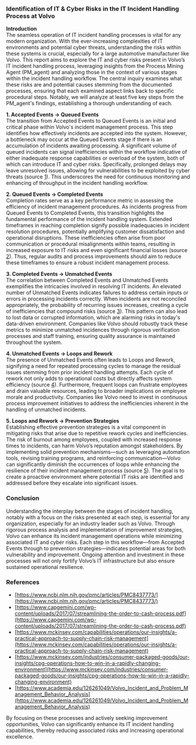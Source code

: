### Identification of IT & Cyber Risks in the IT Incident Handling Process at Volvo

**Introduction**  
The seamless operation of IT incident handling processes is vital for any modern organization. With the ever-increasing complexities of IT environments and potential cyber threats, understanding the risks within these systems is crucial, especially for a large automotive manufacturer like Volvo. This report aims to explore the IT and cyber risks present in Volvo’s IT incident handling process, leveraging insights from the Process Mining Agent (PM_agent) and analyzing those in the context of various stages within the incident handling workflow. The central inquiry examines what these risks are and potential causes stemming from the documented processes, ensuring that each examined aspect links back to specific procedural steps. Notably, we will analyze at least five key steps from the PM_agent's findings, establishing a thorough understanding of each.

**1. Accepted Events -> Queued Events**  
The transition from Accepted Events to Queued Events is an initial and critical phase within Volvo's incident management process. This step identifies how effectively incidents are accepted into the system. However, a bottleneck may occur at the Queued Events stage if there is an accumulation of incidents awaiting processing. A significant volume of queued incidents can signal inefficiencies within the workflow indicative of either inadequate response capabilities or overload of the system, both of which can introduce IT and cyber risks. Specifically, prolonged delays may leave unresolved issues, allowing for vulnerabilities to be exploited by cyber threats (source [1](https://www.ncbi.nlm.nih.gov/pmc/articles/PMC8437773/)). This underscores the need for continuous monitoring and enhancing of throughput in the incident handling workflow.

**2. Queued Events -> Completed Events**  
Completion rates serve as a key performance metric in assessing the efficiency of incident management procedures. As incidents progress from Queued Events to Completed Events, this transition highlights the fundamental performance of the incident handling system. Extended timeframes in reaching completion signify possible inadequacies in incident resolution procedures, potentially amplifying customer dissatisfaction and operational disruptions. These inefficiencies often arise from poor communication or procedural misalignments within teams, resulting in increased exposure to IT risks and even significant financial losses (source [2](https://www.capgemini.com/wp-content/uploads/2017/07/streamlining-the-order-to-cash-process.pdf)). Thus, regular audits and process improvements should aim to reduce these timeframes to ensure a robust incident management process.

**3. Completed Events -> Unmatched Events**  
The correlation between Completed Events and Unmatched Events exemplifies the intricacies involved in resolving IT incidents. An elevated number of Unmatched Events indicates failures to address certain inputs or errors in processing incidents correctly. When incidents are not reconciled appropriately, the probability of recurring issues increases, creating a cycle of inefficiencies that compound risks (source [3](https://www.mckinsey.com/capabilities/operations/our-insights/a-practical-approach-to-supply-chain-risk-management)). This pattern can also lead to lost data or corrupted information, which are alarming risks in today's data-driven environment. Companies like Volvo should robustly track these metrics to minimize unmatched incidences through rigorous verification processes and staff training, ensuring quality assurance is maintained throughout the system.

**4. Unmatched Events -> Loops and Rework**  
The presence of Unmatched Events often leads to Loops and Rework, signifying a need for repeated processing cycles to manage the residual issues stemming from prior incident handling attempts. Each cycle of rework not only adds to operational costs but directly affects system efficiency (source [4](https://www.mckinsey.com/industries/consumer-packaged-goods/our-insights/cpg-operations-how-to-win-in-a-rapidly-changing-environment)). Furthermore, frequent loops can frustrate employees and drain valuable resources, leading to broader implications on employee morale and productivity. Companies like Volvo need to invest in continuous process improvement initiatives to address the inefficiencies inherent in the handling of unmatched incidents.

**5. Loops and Rework -> Prevention Strategies**  
Establishing effective prevention strategies is a vital component in mitigating risks that arise due to repetitive rework cycles and inefficiencies. The risk of burnout among employees, coupled with increased response times to incidents, can harm Volvo’s reputation amongst stakeholders. By implementing solid prevention mechanisms—such as leveraging automation tools, revising training programs, and reinforcing communication—Volvo can significantly diminish the occurrences of loops while enhancing the resilience of their incident management process (source [5](https://www.academia.edu/126261049/Volvo_Incident_and_Problem_Management_Behavior_Analysis)). The goal is to create a proactive environment where potential IT risks are identified and addressed before they escalate into significant issues.

### Conclusion  
Understanding the interplay between the stages of incident handling, notably with a focus on the risks presented at each step, is essential for any organization, especially for an industry leader such as Volvo. Through rigorous process analysis and implementation of improvement strategies, Volvo can enhance its incident management operations while minimizing associated IT and cyber risks. Each step in this workflow—from Accepted Events through to prevention strategies—indicates potential areas for both vulnerability and improvement. Ongoing attention and investment in these processes will not only fortify Volvo’s IT infrastructure but also ensure sustained operational resilience.

### References
- [https://www.ncbi.nlm.nih.gov/pmc/articles/PMC8437773/](https://www.ncbi.nlm.nih.gov/pmc/articles/PMC8437773/)
- [https://www.capgemini.com/wp-content/uploads/2017/07/streamlining-the-order-to-cash-process.pdf](https://www.capgemini.com/wp-content/uploads/2017/07/streamlining-the-order-to-cash-process.pdf)
- [https://www.mckinsey.com/capabilities/operations/our-insights/a-practical-approach-to-supply-chain-risk-management](https://www.mckinsey.com/capabilities/operations/our-insights/a-practical-approach-to-supply-chain-risk-management)
- [https://www.mckinsey.com/industries/consumer-packaged-goods/our-insights/cpg-operations-how-to-win-in-a-rapidly-changing-environment](https://www.mckinsey.com/industries/consumer-packaged-goods/our-insights/cpg-operations-how-to-win-in-a-rapidly-changing-environment)
- [https://www.academia.edu/126261049/Volvo_Incident_and_Problem_Management_Behavior_Analysis](https://www.academia.edu/126261049/Volvo_Incident_and_Problem_Management_Behavior_Analysis) 

By focusing on these processes and actively seeking improvement opportunities, Volvo can significantly enhance its IT incident handling capabilities, thereby reducing associated risks and increasing operational excellence.